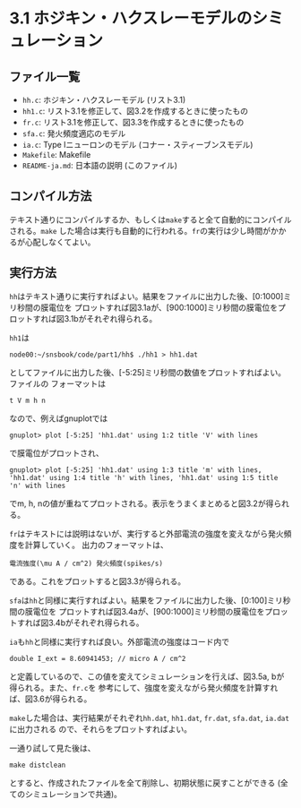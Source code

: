 # 3.1 ホジキン・ハクスレーモデルのシミュレーション

## ファイル一覧
- `hh.c`: ホジキン・ハクスレーモデル (リスト3.1)
- `hh1.c`: リスト3.1を修正して、図3.2を作成するときに使ったもの
- `fr.c`: リスト3.1を修正して、図3.3を作成するときに使ったもの
- `sfa.c`: 発火頻度適応のモデル
- `ia.c`: Type Iニューロンのモデル (コナー・スティーブンスモデル)
- `Makefile`: Makefile
- `README-ja.md`: 日本語の説明 (このファイル)

## コンパイル方法
テキスト通りにコンパイルするか、もしくは`make`すると全て自動的にコンパイルされる。`make`
した場合は実行も自動的に行われる。`fr`の実行は少し時間がかかるが心配しなくてよい。

## 実行方法
`hh`はテキスト通りに実行すればよい。結果をファイルに出力した後、[0:1000]ミリ秒間の膜電位を
プロットすれば図3.1aが、[900:1000]ミリ秒間の膜電位をプロットすれば図3.1bがそれぞれ得られる。

`hh1`は
```
node00:~/snsbook/code/part1/hh$ ./hh1 > hh1.dat
```
としてファイルに出力した後、[-5:25]ミリ秒間の数値をプロットすればよい。ファイルの
フォーマットは
```
t V m h n
```
なので、例えばgnuplotでは
```
gnuplot> plot [-5:25] 'hh1.dat' using 1:2 title 'V' with lines
```
で膜電位がプロットされ、
```
gnuplot> plot [-5:25] 'hh1.dat' using 1:3 title 'm' with lines, 'hh1.dat' using 1:4 title 'h' with lines, 'hh1.dat' using 1:5 title 'n' with lines
```
でm, h, nの値が重ねてプロットされる。表示をうまくまとめると図3.2が得られる。

`fr`はテキストには説明はないが、実行すると外部電流の強度を変えながら発火頻度を計算していく。
出力のフォーマットは、
```
電流強度(\mu A / cm^2) 発火頻度(spikes/s)
```
である。これをプロットすると図3.3が得られる。

`sfa`は`hh`と同様に実行すればよい。結果をファイルに出力した後、[0:100]ミリ秒間の膜電位を
プロットすれば図3.4aが、[900:1000]ミリ秒間の膜電位をプロットすれば図3.4bがそれぞれ得られる。

`ia`も`hh`と同様に実行すれば良い。外部電流の強度はコード内で
```
double I_ext = 8.60941453; // micro A / cm^2
```
と定義しているので、この値を変えてシミュレーションを行えば、図3.5a, bが得られる。また、`fr.c`を
参考にして、強度を変えながら発火頻度を計算すれば、図3.6が得られる。

`make`した場合は、実行結果がそれぞれ`hh.dat`, `hh1.dat`, `fr.dat`, `sfa.dat`, `ia.dat`に出力される
ので、それらをプロットすればよい。

一通り試して見た後は、
```
make distclean
```
とすると、作成されたファイルを全て削除し、初期状態に戻すことができる (全てのシミュレーションで共通)。
